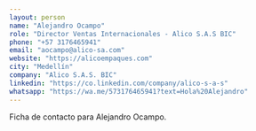 ```yaml
---
layout: person
name: "Alejandro Ocampo"
role: "Director Ventas Internacionales - Alico S.A.S BIC"
phone: "+57 3176465941"
email: "aocampo@alico-sa.com"
website: "https://alicoempaques.com"
city: "Medellín"
company: "Alico S.A.S. BIC"
linkedin: "https://co.linkedin.com/company/alico-s-a-s"
whatsapp: "https://wa.me/573176465941?text=Hola%20Alejandro"
---
```


Ficha de contacto para Alejandro Ocampo.
